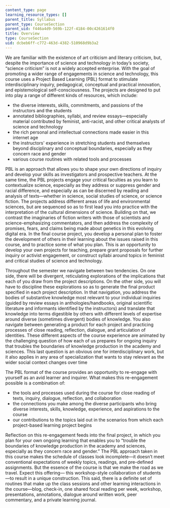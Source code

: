 ```yaml
---
content_type: page
learning_resource_types: []
parent_title: Syllabus
parent_type: CourseSection
parent_uid: f446a4d9-569b-122f-4184-00c4261614f0
title: Overview
type: CourseSection
uid: dcbeb6ff-c772-463d-4382-510968d9b3a2
---
```


We are familiar with the existence of art criticism and literary criticism, but, despite the importance of science and technology in today’s society, “science criticism” is not a widely accepted enterprise. With the goal of promoting a wider range of engagements in science and technology, this course uses a Project Based Learning (PBL) format to stimulate interdisciplinary inquiry, pedagogical, conceptual and practical innovation, and epistemological self-consciousness. The projects are designed to put into play a range of different kinds of resources, which include:

*   the diverse interests, skills, commitments, and passions of the instructors and the students
*   annotated bibliographies, syllabi, and review essays—especially material contributed by feminist, anti-racist, and other critical analysts of science and technology
*   the rich personal and intellectual connections made easier in this internet age
*   the instructors' experience in stretching students and themselves beyond disciplinary and conceptual boundaries, especially as they concern race and gender
*   various course routines with related tools and processes

PBL is an approach that allows you to shape your own directions of inquiry and develop your skills as investigators and prospective teachers. At the same time, the PBL projects engage your critical faculties as you learn to contextualize science, especially as they address or suppress gender and racial difference, and especially as can be discerned by reading and analysis of texts—whether in science, social studies of science, or science fiction. The projects address different areas of life and environmental sciences, but are sequenced so as to first lead you into practice with the interpretation of the cultural dimensions of science. Building on that, we contrast the imaginaries of fiction writers with those of scientists and science-emphasizing commentators, and then address the complexity of promises, fears, and claims being made about genetics in this evolving digital era. In the final course project, you develop a personal plan to foster the development of others in their learning about the issues raised in this course, and to practice some of what you plan. This is an opportunity to develop your own projects for teaching, prepare grant proposals for further inquiry or activist engagement, or construct syllabi around topics in feminist and critical studies of science and technology.

Throughout the semester we navigate between two tendencies. On one side, there will be divergent, reticulating explorations of the implications that each of you draw from the project descriptions. On the other side, you will have to discipline these explorations so as to generate the final product specified in each project description. In that navigation, you address the bodies of substantive knowledge most relevant to your individual inquiries (guided by review essays in anthologies/handbooks, original scientific literature and informants identified by the instructors) and translate that knowledge into terms digestible by others with different levels of expertise around diverse (sometimes divergent) bodies of knowledge. You also navigate between generating a product for each project and practicing processes of close reading, reflection, dialogue, and articulation of identities. These different aspects of the course experience are animated by the challenging question of how each of us prepares for ongoing inquiry that troubles the boundaries of knowledge production in the academy and sciences. This last question is an obvious one for interdisciplinary work, but it also applies in any area of specialization that wants to stay relevant as the wider social context changes over time 

The PBL format of the course provides an opportunity to re-engage with yourself as an avid learner and inquirer. What makes this re-engagement possible is a combination of:

*   the tools and processes used during the course for close reading of texts, inquiry, dialogue, reflection, and collaboration
*   the connections you make among the diverse participants who bring diverse interests, skills, knowledge, experience, and aspirations to the course
*   our contributions to the topics laid out in the scenarios from which each project-based learning project begins

Reflection on this re-engagement feeds into the final project, in which you plan for your own ongoing learning that enables you to “trouble the boundaries of knowledge production in the academy and sciences, especially as they concern race and gender.” The PBL approach taken in this course makes the schedule of classes look incomplete—it doesn’t meet conventional expectations of weekly topics, readings, and pre-defined assignments. But the essence of the course is that we make the road as we travel. Expect this offering— this workshop-style collaboration of students—to result in a unique construction. This said, there is a definite set of routines that make up the class sessions and other learning interactions in the course—blog, check-in, one shared focal reading per week, workshop, presentations, annotations, dialogue around written work, peer commentary, and a private learning journal.